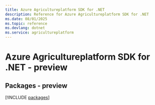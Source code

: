 ```yaml
---
title: Azure Agricultureplatform SDK for .NET
description: Reference for Azure Agricultureplatform SDK for .NET
ms.date: 08/01/2025
ms.topic: reference
ms.devlang: dotnet
ms.service: agricultureplatform
---
```

# Azure Agricultureplatform SDK for .NET - preview
## Packages - preview
[!INCLUDE [packages](agricultureplatform-index.md)]